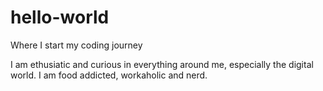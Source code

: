 # hello-world
Where I start my coding journey

I am ethusiatic and curious in everything around me, especially the digital world. 
I am food addicted, workaholic and nerd.
